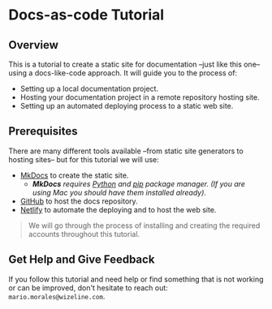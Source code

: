 # Docs-as-code Tutorial

## Overview

This is a tutorial to create a static site for documentation –just like this one– using a docs-like-code approach. It will guide you to the process of:

- Setting up a local documentation project.
- Hosting your documentation project in a remote repository hosting site.
- Setting up an automated deploying process to a static web site.

## Prerequisites

There are many different tools available –from static site generators to hosting sites– but for this tutorial we will use:

- [MkDocs](https://www.mkdocs.org) to create the static site.
    - _**MkDocs** requires [Python](https://www.python.org) and [pip](https://pypi.org/project/pip/) package manager. (If you are using Mac you should have them installed already)_.
- [GitHub](https://github.com) to host the docs repository.
- [Netlify](https://www.netlify.com) to automate the deploying and to host the web site.

> We will go through the process of installing and creating the required accounts throughout this tutorial.

## Get Help and Give Feedback

If you follow this tutorial and need help or find something that is not working or can be improved, don't hesitate to reach out: `mario.morales@wizeline.com`.